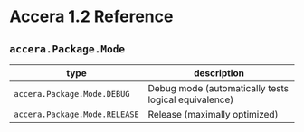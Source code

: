 [//]: # (Project: Accera)
[//]: # (Version: 1.2)

# Accera 1.2 Reference
## `accera.Package.Mode`

type | description
--- | ---
`accera.Package.Mode.DEBUG` | Debug mode (automatically tests logical equivalence)
`accera.Package.Mode.RELEASE` | Release (maximally optimized)


<div style="page-break-after: always;"></div>
